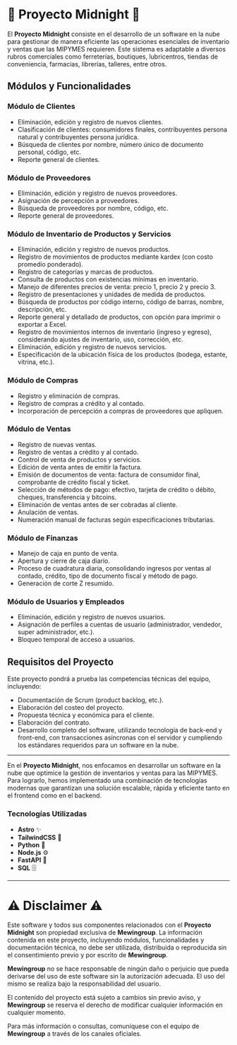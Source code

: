 # 🌃 Proyecto Midnight 🚀

El **Proyecto Midnight** consiste en el desarrollo de un software en la nube para gestionar de manera eficiente las operaciones esenciales de inventario y ventas que las MIPYMES requieren. Este sistema es adaptable a diversos rubros comerciales como ferreterías, boutiques, lubricentros, tiendas de conveniencia, farmacias, librerías, talleres, entre otros.

## Módulos y Funcionalidades

### Módulo de Clientes
- Eliminación, edición y registro de nuevos clientes.
- Clasificación de clientes: consumidores finales, contribuyentes persona natural y contribuyentes persona jurídica.
- Búsqueda de clientes por nombre, número único de documento personal, código, etc.
- Reporte general de clientes.

### Módulo de Proveedores
- Eliminación, edición y registro de nuevos proveedores.
- Asignación de percepción a proveedores.
- Búsqueda de proveedores por nombre, código, etc.
- Reporte general de proveedores.

### Módulo de Inventario de Productos y Servicios
- Eliminación, edición y registro de nuevos productos.
- Registro de movimientos de productos mediante kardex (con costo promedio ponderado).
- Registro de categorías y marcas de productos.
- Consulta de productos con existencias mínimas en inventario.
- Manejo de diferentes precios de venta: precio 1, precio 2 y precio 3.
- Registro de presentaciones y unidades de medida de productos.
- Búsqueda de productos por código interno, código de barras, nombre, descripción, etc.
- Reporte general y detallado de productos, con opción para imprimir o exportar a Excel.
- Registro de movimientos internos de inventario (ingreso y egreso), considerando ajustes de inventario, uso, corrección, etc.
- Eliminación, edición y registro de nuevos servicios.
- Especificación de la ubicación física de los productos (bodega, estante, vitrina, etc.).

### Módulo de Compras
- Registro y eliminación de compras.
- Registro de compras a crédito y al contado.
- Incorporación de percepción a compras de proveedores que apliquen.

### Módulo de Ventas
- Registro de nuevas ventas.
- Registro de ventas a crédito y al contado.
- Control de venta de productos y servicios.
- Edición de venta antes de emitir la factura.
- Emisión de documentos de venta: factura de consumidor final, comprobante de crédito fiscal y ticket.
- Selección de métodos de pago: efectivo, tarjeta de crédito o débito, cheques, transferencia y bitcoins.
- Eliminación de ventas antes de ser cobradas al cliente.
- Anulación de ventas.
- Numeración manual de facturas según especificaciones tributarias.

### Módulo de Finanzas
- Manejo de caja en punto de venta.
- Apertura y cierre de caja diario.
- Proceso de cuadratura diaria, consolidando ingresos por ventas al contado, crédito, tipo de documento fiscal y método de pago.
- Generación de corte Z resumido.

### Módulo de Usuarios y Empleados
- Eliminación, edición y registro de nuevos usuarios.
- Asignación de perfiles a cuentas de usuario (administrador, vendedor, super administrador, etc.).
- Bloqueo temporal de acceso a usuarios.

## Requisitos del Proyecto
Este proyecto pondrá a prueba las competencias técnicas del equipo, incluyendo:
- Documentación de Scrum (product backlog, etc.).
- Elaboración del costeo del proyecto.
- Propuesta técnica y económica para el cliente.
- Elaboración del contrato.
- Desarrollo completo del software, utilizando tecnología de back-end y front-end, con transacciones asíncronas con el servidor y cumpliendo los estándares requeridos para un software en la nube.

---
En el **Proyecto Midnight**, nos enfocamos en desarrollar un software en la nube que optimice la gestión de inventarios y ventas para las MIPYMES. Para lograrlo, hemos implementado una combinación de tecnologías modernas que garantizan una solución escalable, rápida y eficiente tanto en el frontend como en el backend.

### Tecnologías Utilizadas

- **Astro** ✨  
- **TailwindCSS** 🎨  
- **Python** 🐍  
- **Node.js** ⚙️  
- **FastAPI** 🚀  
- **SQL** 🗄️
---

# ⚠️ Disclaimer ⚠️

Este software y todos sus componentes relacionados con el **Proyecto Midnight** son propiedad exclusiva de **Mewingroup**. La información contenida en este proyecto, incluyendo módulos, funcionalidades y documentación técnica, no debe ser utilizada, distribuida o reproducida sin el consentimiento previo y por escrito de **Mewingroup**.

**Mewingroup** no se hace responsable de ningún daño o perjuicio que pueda derivarse del uso de este software sin la autorización adecuada. El uso del mismo se realiza bajo la responsabilidad del usuario. 

El contenido del proyecto está sujeto a cambios sin previo aviso, y **Mewingroup** se reserva el derecho de modificar cualquier información en cualquier momento.

Para más información o consultas, comuníquese con el equipo de **Mewingroup** a través de los canales oficiales.
